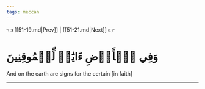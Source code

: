 ```yaml
---
tags: meccan
---
```


👈 [[51-19.md|Prev]] | [[51-21.md|Next]] 👉

# وَفِي ٱلۡأَرۡضِ ءَايَٰتٞ لِّلۡمُوقِنِينَ

And on the earth are signs for the certain [in faith]

---

